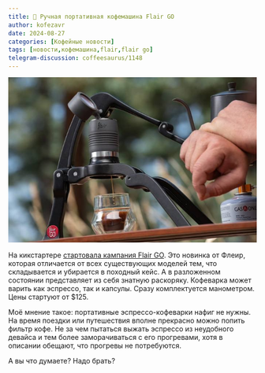 ```yaml
---
title: 📰 Ручная портативная кофемашина Flair GO
author: kofezavr
date: 2024-08-27
categories: [Кофейные новости]
tags: [новости,кофемашина,flair,flair go]
telegram-discussion: coffeesaurus/1148
--- 
```

![Ручная портативная кофемашина Flair GO](/assets/img/posts/24/08/flair-go.jpg)

На кикстартере [стартовала кампания Flair GO](https://www.kickstarter.com/projects/flairespresso/flair-go-pod-compatible-travel-worthy-lever-espresso-maker). Это новинка от Флеир, которая отличается от всех существующих моделей тем, что складывается и убирается в походный кейс. А в разложенном состоянии представляет из себя знатную раскоряку. Кофеварка может варить как эспрессо, так и капсулы. Сразу комплектуется манометром. Цены стартуют от $125. 

Моё мнение такое: портативные эспрессо-кофеварки нафиг не нужны. На время поездки или путешествия вполне прекрасно можно попить фильтр кофе. Не за чем пытаться выжать эспрессо из неудобного девайса и тем более заморачиваться с его прогревами, хотя в описании обещают, что прогревы не потребуются. 

А вы что думаете? Надо брать?